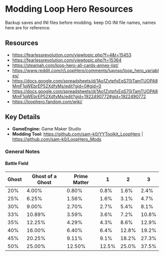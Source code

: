 # Modding Loop Hero Resources
Backup saves and INI files before modding.
keep OG INI file names, names here are for reference.

## Resources
- https://fearlessrevolution.com/viewtopic.php?f=4&t=15453
- https://fearlessrevolution.com/viewtopic.php?t=15364
- https://steamah.com/loop-hero-all-cards-annex-list/
- https://www.reddit.com/r/LoopHero/comments/lupnso/loop_hero_variables/
- https://docs.google.com/spreadsheets/d/1Ao1ZytpfxEqS70jTamTUOPA8MmF1pWEbrEP52XdfyMs/edit?gid=0#gid=0
- https://docs.google.com/spreadsheets/d/1Ao1ZytpfxEqS70jTamTUOPA8MmF1pWEbrEP52XdfyMs/edit?gid=1922490772#gid=1922490772
- https://loophero.fandom.com/wiki/

## Key Details
- **GameEngine:** Game Maker Studio
- **Modding Tool:** https://github.com/sam-k0/YYToolkit_LoopHero | https://github.com/sam-k0/LoopHero_Mods


### General Notes
#### Battle Field
| Ghost | Ghost of a Ghost | Prime Matter |   1   |   2   |   3   |
|-------|------------------|--------------| ----- | ----- | ----- |
|   20% |            4.00% |        0.80% |  0.8% |  1.6% |  2.4% |
|   25% |            6.25% |        1.56% |  1.6% |  3.1% |  4.7% |
|   30% |            9.00% |        2.70% |  2.7% |  5.4% |  8.1% |
|   33% |           10.89% |        3.59% |  3.6% |  7.2% | 10.8% |
|   35% |           12.25% |        4.29% |  4.3% |  8.6% | 12.9% |
|   40% |           16.00% |        6.40% |  6.4% | 12.8% | 19.2% |
|   45% |           20.25% |        9.11% |  9.1% | 18.2% | 27.3% |
|   50% |           25.00% |       12.50% | 12.5% | 25.0% | 37.5% |